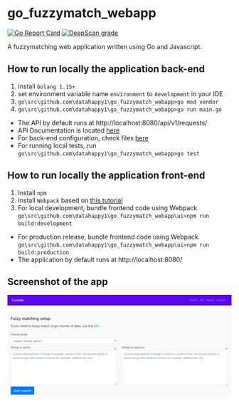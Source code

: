 # go_fuzzymatch_webapp

[![Go Report Card](https://goreportcard.com/badge/github.com/datahappy1/go_fuzzymatch_webapp)](https://goreportcard.com/report/github.com/datahappy1/go_fuzzymatch_webapp)
[![DeepScan grade](https://deepscan.io/api/teams/13362/projects/16364/branches/348988/badge/grade.svg)](https://deepscan.io/dashboard#view=project&tid=13362&pid=16364&bid=348988)

A fuzzymatching web application written using Go and Javascript. 

## How to run locally the application back-end
1) Install `Golang 1.15+`
2) set environment variable name `environment` to `development` in your IDE
3) `go\src\github.com\datahappy1\go_fuzzymatch_webapp>go mod vendor`
4) `go\src\github.com\datahappy1\go_fuzzymatch_webapp>go run main.go`
- The API by default runs at http://localhost:8080/api/v1/requests/
- API Documentation is located [here](https://github.com/datahappy1/go_fuzzymatch_webapp/blob/main/ui/javascript_src/api_documentation.js)
- For back-end configuration, check files [here](https://github.com/datahappy1/go_fuzzymatch_webapp/tree/main/api/config)
- For running local tests, run `go\src\github.com\datahappy1\go_fuzzymatch_webapp>go test`

## How to run locally the application front-end
1) Install `npm`
2) Install `Webpack` based on [this tutorial](https://webpack.js.org/guides/installation/)
3) For local development, bundle frontend code using Webpack `go\src\github.com\datahappy1\go_fuzzymatch_webapp\ui>npm run build:development`
- For production release, bundle frontend code using Webpack `go\src\github.com\datahappy1\go_fuzzymatch_webapp\ui>npm run build:production`
- The application by default runs at http://localhost:8080/

## Screenshot of the app
![image](https://github.com/datahappy1/go_fuzzymatch_webapp/blob/main/app_screenshot.PNG)